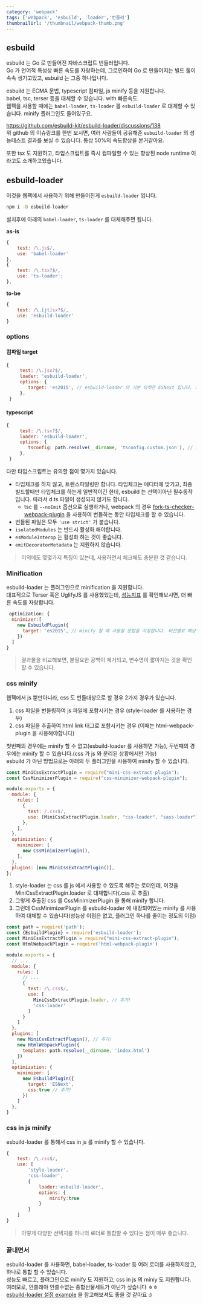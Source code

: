 ```yaml
---
category: 'webpack'
tags: ['webpack', 'esbuild', 'loader','번들러']
thumbnailUrl: '/thumbnail/webpack-thumb.png'
---
```


## esbuild 

esbuild 는 Go 로 만들어진 자바스크립트 번들러입니다.   
Go 가 언어적 특성상 빠른 속도를 자랑하는데, 그로인하여 Go 로 만들어지는 빌드 툴이 속속 생기고있고, esbuild 는 그중 하나입니다.   

esbuild 는 ECMA 문법, typescript 컴파일, js minify 등을 지원합니다.   
babel, tsc, terser 등을 대체할 수 있습니다. with 빠른속도.   
웹팩을 사용할 때에는 `babel-loader`, `ts-loader` 를 `esbuild-loader` 로 대체할 수 있습니다. minify 플러그인도 들어있구요.   

https://github.com/esbuild-kit/esbuild-loader/discussions/138   
위 github 의 이슈링크를 한번 보시면, 여러 사람들이 공유해준 `esbuild-loader` 의 성능테스트 결과를 보실 수 있습니다. 통상 50%의 속도향상을 본거같아요.

또한 tsx 도 지원하고, 타입스크립트를 즉시 컴파일할 수 있는 향상된 node runtime 이라고도 소개하고있습니다.

## esbuild-loader

이것을 웹팩에서 사용하기 위해 만들어진게 `esbuild-loader` 입니다.   

```bash
npm i -D esbuild-loader
```

설치후에 아래의 `babel-loader`, `ts-loader` 를 대체해주면 됩니다.

**as-is**
```js
{
    test: /\.js$/,
    use: 'babel-loader'
},
{
    test: /\.tsx?$/,
    use: 'ts-loader';
},
```

**to-be**
```js
{
    test: /\.[jt]sx?$/,
    use: 'esbuild-loader'
}
```

### options

#### 컴파일 target

```js
{
     test: /\.jsx?$/,
     loader: 'esbuild-loader',
     options: {
        target: 'es2015', // esbuild-loader 의 기본 타켓은 ESNext 입니다. 기본적으로 어떤 transpile 도 하지 않기 때문에, 이 옵션을 통해 타겟을 지정해주어야합니다.
     },
 }
```

#### typescript

```js
{
     test: /\.tsx?$/,
     loader: 'esbuild-loader',
     options: {
        tsconfig: path.resolve(__dirname, 'tsconfig.custom.json'), // 프로젝트의 루트에 tscofnig.json 이있다면, 자동으로 인식합니다. 하지만 지정하고싶다면, 이 옵션을 통해 tsconfig 를 지정해주어야합니다.
     },
 }
```

다만 타입스크립트는 유의할 점이 몇가지 있습니다.   

- 타입체크를 하지 않고, 트렌스파일링만 합니다. 타입체크는 에디터에 맞기고, 최종 빌드할때만 타입체크를 하는게 일반적이긴 한데, esbuild 는 선택이아닌 필수동작입니다. 따라서 d.ts 파일이 생성되지 않기도 합니다.
  - tsc 를 `--noEmit` 옵션으로 실행하거나, webpack 의 경우 [fork-ts-checker-webpack-plugin](https://github.com/TypeStrong/fork-ts-checker-webpack-plugin) 을 사용하여 번들하는 동안 타입체크를 할 수 있습니다.
- 번들된 파일은 모두 `'use strict'` 가 붙습니다. 
- `isolatedModules` 는 반드시 활성화 해야합니다. 
- `esModuleInterop` 는 활성화 하는 것이 좋습니다.
- `emitDecoratorMetadata` 는 지원하지 않습니다.

> 이외에도 몇몇가지 특징이 있는데, 사용하면서 체크해도 충분한 것 같습니다.

### Minification

esbuild-loader 는 플러그인으로 minification 을 지원합니다.   
대표적으로 Terser 혹은 UglifyJS 를 사용했었는데, [성능지표](https://github.com/privatenumber/minification-benchmarks) 를 확인해보시면, 더 빠른 속도를 자랑합니다.   

```js
 optimization: {
  minimizer:[
    new EsbuildPlugin({
      target: 'es2015', // minify 할 때 사용할 문법을 지정합니다. 버전별로 해당 문법을 활용합니다.
    })
  ]
}
```

> 결과물을 비교해보면, 불필요한 공백이 제거되고, 변수명이 짧아지는 것을 확인할 수 있습니다.

### css minify

웹팩에서 js 뿐만아니라, css 도 번들대상으로 할 경우 2가지 경우가 있습니다.   

1. css 파일을 번들링하여 js 파일에 포함시키는 경우 (style-loader 를 사용하는 경우)
2. css 파일을 추출하여 html link 태그로 포함시키는 경우 (이때는 html-webpack-plugin 을 사용해야합니다)

첫번째의 경우에는 minify 할 수 없고(esbuild-loader 를 사용하면 가능), 두번째의 경우에는 minify 할 수 있습니다.(css 가 js 와 분리된 상황에서만 가능)   
esbuild 가 아닌 방법으로는 아래의 두 플러그인을 사용하여 minify 할 수 있습니다.

```js 
const MiniCssExtractPlugin = require("mini-css-extract-plugin");
const CssMinimizerPlugin = require("css-minimizer-webpack-plugin");

module.exports = {
  module: {
    rules: [
      {
        test: /.css$/,
        use: [MiniCssExtractPlugin.loader, "css-loader", "sass-loader"],
      },
    ],
  },
  optimization: {
    minimizer: [
      new CssMinimizerPlugin(),
    ],
  },
  plugins: [new MiniCssExtractPlugin()],
};

```

1. style-loader 는 css 를 js 에서 사용할 수 있도록 해주는 로더인데, 이것을 MiniCssExtractPlugin.loader 로 대체합니다(.css 로 추출)
2. 그렇게 추출된 css 를 CssMinimizerPlugin 을 통해 minify 합니다.
3. 그런데 CssMinimizerPlugin 를 esbuild-loader 에 내장되어있는 minify 를 사용하여 대체할 수 있습니다(성능상 이점은 없고, 플러그인 하나를 줄이는 정도의 이점)

```js
const path = require('path');
const {EsbuildPlugin} = require('esbuild-loader');
const MiniCssExtractPlugin = require("mini-css-extract-plugin");
const HtmlWebpackPlugin = require('html-webpack-plugin')

module.exports = {
  // ...
  module: {
    rules: [
      // ...
      {
        test: /\.css$/,
        use: [
          MiniCssExtractPlugin.loader, // 추가!
          'css-loader'
        ]
      }
    ]
  },
  plugins: [
    new MiniCssExtractPlugin(), // 추가!
    new HtmlWebpackPlugin({
      template: path.resolve(__dirname, 'index.html')
    })
  ],
  optimization: {
    minimizer: [
      new EsbuildPlugin({
        target: 'ESNext',
        css:true // 추가!
      })
    ]
  },
}
```

### css in js minify

esbuild-loader 를 통해서 css in js 를 minify 할 수 있습니다.   

```js
{
    test: /\.css$/,
    use: [
        'style-loader',
        'css-loader',
        {
            loader:'esbuild-loader',
            options: {
                minify:true
            }
        }
    ]
}
```

> 이렇게 다양한 선택지를 하나의 로더로 통합할 수 있다는 점이 매우 좋습니다.

### 끝내면서

esbuild-loader 를 사용하면, babel-loader, ts-loader 등 여러 로더를 사용하지않고, 하나로 통합 할 수 있습니다.   
성능도 빠르고, 플러그인으로 minify 도 지원하고, css in js 의 miniy 도 지원합니다.   
여러모로, 안쓸래야 안쓸수없는 종합선물세트가 아닌가 싶습니다 ㅎㅎ   
[esbuild-loader 설정 example](https://github.com/esbuild-kit/esbuild-loader-examples) 을 참고해보셔도 좋을 것 같아요 :)

